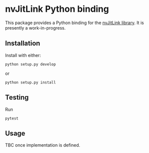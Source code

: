 # nvJitLink Python binding

This package provides a Python binding for the [nvJitLink
library](https://docs.nvidia.com/cuda/nvJitLink/index.html). It is presently a
work-in-progress.

## Installation

Install with either:

```
python setup.py develop
```

or

```
python setup.py install
```


## Testing

Run

```
pytest
```


## Usage

TBC once implementation is defined.
